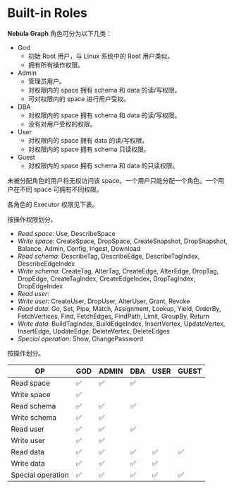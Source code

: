 # Built-in Roles

**Nebula Graph** 角色可分为以下几类：

- God
  - 初始 Root 用户，与 Linux 系统中的 Root 用户类似。
  - 拥有所有操作权限。
- Admin
  - 管理员用户。
  - 对权限内的 space 拥有 schema 和 data 的读/写权限。
  - 可对权限内的 space 进行用户受权。
- DBA
  - 对权限内的 space 拥有 schema 和 data 的读/写权限。
  - 没有对用户受权的权限。
- User
  - 对权限内的 space 拥有 data 的读/写权限。
  - 对权限内的 space 拥有 schema 只读权限。
- Guest
  - 对权限内的 space 拥有 schema 和 data 的只读权限。

未被分配角色的用户将无权访问该 space。一个用户只能分配一个角色。一个用户在不同 space 可拥有不同权限。

各角色的 Executor 权限见下表。

按操作权限划分。

- _Read space_: Use, DescribeSpace
- _Write space_: CreateSpace, DropSpace, CreateSnapshot, DropSnapshot, Balance, Admin, Config, Ingest, Download
- _Read schema_: DescribeTag, DescribeEdge,  DescribeTagIndex, DescribeEdgeIndex
- _Write schema_: CreateTag, AlterTag, CreateEdge,  AlterEdge, DropTag, DropEdge, CreateTagIndex, CreateEdgeIndex, DropTagIndex, DropEdgeIndex
- _Read user_:
- _Write user_: CreateUser, DropUser, AlterUser, Grant, Revoke
- _Read data_: Go, Set, Pipe, Match, Assignment, Lookup, Yield, OrderBy, FetchVertices, Find, FetchEdges, FindPath, Limit, GroupBy, Return
- _Write data_: BuildTagIndex, BuildEdgeIndex, InsertVertex, UpdateVertex, InsertEdge, UpdateEdge, DeleteVertex, DeleteEdges
- _Special operation_: Show, ChangePassword

按操作划分。

| OP | GOD | ADMIN | DBA | USER | GUEST |
| --- | --- | --- | --- | --- | --- |
| Read space | ✅ | ✅ | ✅ |  |  |
| Write space | ✅ |  |  |  |  |
| Read schema | ✅ | ✅ | ✅ |  |  |
| Write schema | ✅ | ✅ |  |  |  |
| Read user | ✅ | ✅ | ✅ |  |  |
| Write user | ✅ | ✅ |  |  |  |
| Read data | ✅ | ✅ | ✅ | ✅ | ✅ |
| Write data | ✅ | ✅ | ✅ | ✅ |  |
| Special operation | ✅ | ✅ | ✅ | ✅ | ✅ |
